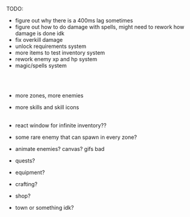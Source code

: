 TODO:

-   figure out why there is a 400ms lag sometimes
-   figure out how to do damage with spells, might need to rework how damage is done idk
-   fix overkill damage
-   unlock requirements system
-   more items to test inventory system
-   rework enemy xp and hp system
-   magic/spells system

<br><br>

-   more zones, more enemies
-   more skills and skill icons <br><br>

-   react window for infinite inventory??
-   some rare enemy that can spawn in every zone?
-   animate enemies? canvas? gifs bad
-   quests?
-   equipment?
-   crafting?
-   shop?
-   town or something idk?
